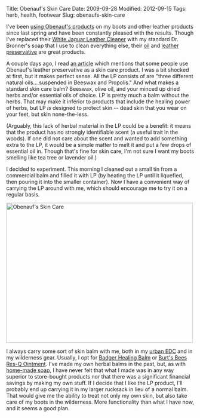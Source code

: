 Title: Obenauf's Skin Care
Date: 2009-09-28
Modified: 2012-09-15
Tags: herb, health, footwear
Slug: obenaufs-skin-care

I've been <a href="http://pig-monkey.com/2009/03/31/leather-boot-care/">using Obenauf's products</a> on my boots and other leather products since last spring and have been constantly pleased with the results. Though I've replaced their <a href="https://www.obenaufs.com/index.php?route=product/category&amp;path=25">White Jaguar Leather Cleaner</a> with my standard Dr. Bronner's soap that I use to clean everything else, their <a href="https://www.obenaufs.com/index.php?route=product/category&amp;path=18">oil</a> and <a href="https://www.obenaufs.com/index.php?route=product/category&amp;path=20">leather preservative</a> are great products.

A couple days ago, I read <a href="http://wildfirenews.com/fire/articles/obenauf.html">an article</a> which mentions that some people use Obenauf's leather preservative as a skin care product. I was a bit shocked at first, but it makes perfect sense. All the LP consists of are "three different natural oils... suspended in Beeswax and Propolis." And what makes a standard skin care balm? Beeswax, olive oil, and your minced up dried herbs and/or essential oils of choice. LP is pretty much a balm without the herbs. That may make it inferior to products that include the healing power of herbs, but LP <em>is</em> designed to protect skin -- dead skin that you wear on your feet, but skin none-the-less.

<!--more-->

(Arguably, this lack of herbal material in the LP could be a benefit: it means that the product has no strongly identifiable scent (a useful trait in the woods). If one did not care about the scent and wanted to add something extra to the LP, it would be a simple matter to melt it and put a few drops of essential oil in. Though that's fine for skin care, I'm not sure I want my boots smelling like tea tree or lavender oil.)

I decided to experiment. This morning I cleaned out a small tin from a commercial balm and filled it with LP (by heating the LP until it liquefied, then pouring it into the smaller container). Now I have a convenient way of carrying the LP around with me, which should encourage me to try it on a regular basis.

<a href="http://www.flickr.com/photos/pigmonkey/3964087230/" title="Obenauf's Skin Care by Pig Monkey, on Flickr"><img src="http://farm3.static.flickr.com/2437/3964087230_dc4e97b5a9.jpg" width="500" height="375" alt="Obenauf's Skin Care" /></a>

I always carry some sort of skin balm with me, both in my <a href="http://pig-monkey.com/2009/08/27/every-day-carry/">urban EDC</a> and in my wilderness gear. Usually, I opt for <a href="http://www.badgerbalm.com/pc-14-2-healing-balm.aspx">Badger Healing Balm</a> or <a href="http://www.burtsbees.com/natural-products/sun-outdoor-treatment/res-q-ointment.html">Burt's Bees Res-Q Ointment</a>. I've made my own herbal balms in the past, but, as with <a href="http://pig-monkey.com/2006/02/18/today-we-make-soap/">home-made soap</a>, I have never felt that what I made was in any way superior to store-bought products nor that there was a significant financial savings by making my own stuff. If I decide that I like the LP product, I'll probably end up carrying it in my larger rucksack in lieu of a normal balm. That would give me the ability to treat not only my own skin, but also take care of my boots in the wilderness. More functionality than what I have now, and it seems a good plan.
